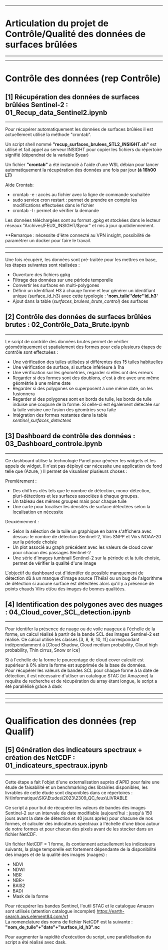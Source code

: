 ----------------------------------------------------------------------------------
# Articulation du projet de Contrôle/Qualité des données de surfaces brûlées
---------------------------------------------------------------------------------- 
---------------------------------------------------------------------------------

# Contrôle des données (rep Contrôle)

## [1] Récupération des données de surfaces brûlées Sentinel-2 : 01_Recup_data_Sentinel2.ipynb
---------------------------------------------------------------------------------- 

Pour récupérer automatiquement les données de surfaces brûlées il est actuellement utilisé la méthode "crontab".  

Un script shell nommé **"recup_surfaces_brulees_STL2_INSIGHT.sh"** est utilisé et fait appel au serveur INSIGHT pour copier les fichiers du répertoire signifié (dépendnat de la variable $year)  

Un fichier **"crontab"** a été instancié à l'aide d'une WSL débian pour lancer automatiquement la récupération des données une fois par jour **(à 16h00 LT)**

Aide Crontab:

* crontab -e : accès au fichier avec la ligne de commande souhaitée
* sudo service cron restart : permet de prendre en compte les modifications effectuées dans le fichier 
* crontab -l : permet de vérifier la demande 

Les données téléchargées sont au format .gpkg et stockées dans le lecteur réseaux "Archives/FEUX_INSIGHT/$year" et mis à jour quotidiennement.

**Remarque : nécessite d'être connecté au VPN insight, possibilité de paramétrer un docker pour faire le travail.  

-----------------------------------------------------------------------------------------------  
-----------------------------------------------------------------------------------------------   
Une fois récupéré, les données sont pré-traitée pour les mettres en base, les étapes suivantes sont réalisées :
- Ouverture des fichiers gpkg
- Filtrage des données sur une période temporelle
- Convertir les surfaces en multi-polygones
- Définir un identifiant H3 à chauqe forme et leur générer un identifiant unique (surface_id_h3) avec cette typologie : **'nom_tuile'_'date'_'id_h3'**
- Ajout dans la table (*surfaces_brulees_brute_control*) des surfaces 

## [2] Contrôle des données de surfaces brûlées brutes : 02_Contrôle_Data_Brute.ipynb
---------------------------------------------------------------------------------

Le script de contrôle des données brutes permet de vérifier géométriquement et spatialement des formes pour cela plusieurs étapes de contrôle sont effectuées :  
- Une vérification des tuiles utilisées si différentes des 15 tuiles habituelles 
- Une vérification de surface, si surface inférieure à 1ha
- Une vérification sur les géométries, regarder si elles ont des erreurs
- Regarder si des formes sont des doublons, c'est à dire avec une même géométrie à une même date
- Regarder si des polygones se superposent à une même date, on les fusionnera 
- Regarder si des polygones sont en bords de tuile, les bords de tuile induise une coupure de la forme. Si celle-ci est également détectée sur la tuile voisine une fusion des géomtries sera faite
- Intégration des formes restantes dans la table *sentinel_surfaces_detectees*  

## [3] Dashboard de contrôle des données : 03_Dashboard_controle.ipynb
---------------------------------------------------------------------------------

Ce dashboard utilise la technologie Panel pour générer les widgets et les appels de widget. Il n'est pas déployé car nécessite une application de fond telle que (Azure, )
Il permet de visualiser plusieurs choses :  

Premièrement :  

- Des chiffres clés tels que le nombre de détection, mono-détection, pluri-détections et les surfaces associées à chaque groupes.  
- Un tableau des mêmes groupes mais pour chaque tuile 
- Une carte pour localiser les densités de surface détectées selon la localisation en nécessite

Deuxièmement :  
- Selon la sélection de la tuile un graphique en barre s'affichera avec dessus: le nombre de détection Sentinel-2, Viirs SNPP et Viirs NOAA-20 sur la période choisie
- Un plot associé au graph précédent avec les valeurs de cloud cover pour chacun des passages Sentinel-2
- Une série d'images tumbnail Sentinel-2 sur la période et la tuile choisie, permet de vérifier la qualité d'une image 

L'objectif du dashboard est d'identifer de possible manquement de détection dû à un manque d'image source (Théia) ou un bug de l'algorithme de détection si aucune surface est détectées alors qu'il y a présence de points chauds Viirs et/ou des images de bonnes qualitées.

## [4] Identification des polygones avec des nuages : 04_Cloud_cover_SCL_detection.ipynb
---------------------------------------------------------------------------------

Pour identifer la présence de nuage ou de voile nuageux à l'échelle de la forme, un calcul réalisé à partir de la bande SCL des images Sentinel-2 est réalisé.
Ce calcul utilise les classes [3, 8, 9, 10, 11] correspondant indépendamment à [Cloud Shadow, Cloud medium probability, Cloud high probability, Thin cirrus, Snow or ice]

Si à l'echelle de la forme le pourcentage de cloud cover calculé est supérieur à 0% alors la forme est supprimée de la base de données.  
Pour récupérer les valeurs de bandes SCL pour chaque forme à la date de détection, il est nécessaire d'utliser un catalogue STAC (ici Amazone) la requête de recherche et de récupération du array étant longue, le script a été parallélisé grâce à dask

---------------------------------------------------------------------------------
---------------------------------------------------------------------------------
---------------------------------------------------------------------------------

# Qualification des données (rep Qualif)

## [5] Génération des indicateurs spectraux + création des NetCDF : 01_indicateurs_spectraux.ipynb   
---------------------------------------------------------------------------------

Cette étape a fait l'objet d'une externalisation auprès d'APID pour faire une étude de faisabilité et un benchmarking des librairies disponibles, les livrables de cette étude sont disponibles dans ce répertoires : N:\Informatique\SIG\Etudes\2023\2309_QC_feux\LIVRABLE  

Ce script à pour but de récupérer les valeurs de bandes des images Sentinel-2 sur un intervale de date modifiable (aujourd'hui : jusqu'à 150 jours avant la date de détection et 40 jours après) pour chacune de nos formes, et calculer des indicateurs spectraux à l'échelle d'une bbox autour de notre formes et pour chacun des pixels avant de les stocker dans un fichier NetCDF.  

Un fichier NetCDF = 1 forme, ils contiennent actuellement les indicateurs suivants, la plage temporelle est fortement dépendante de la disponibilité des images et de la qualité des images (nuages) :  

- NDVI
- NDWI
- NBR
- NBR+
- BAIS2
- BADI
- Mask de la forme

Pour récupérer les bandes Sentinel, l'outil STAC et le catalogue Amazon sont utilisés (attention catalogue incomplet) https://earth-search.aws.element84.com/v1  
La nomenclature des noms de fichier NetCDF est la suivante : **"nom_de_tuile"+"date"+"surface_id_h3".nc** 

Pour augmenter la rapidité d'exécution du script, une parallélisation du script a été réalisé avec dask.  